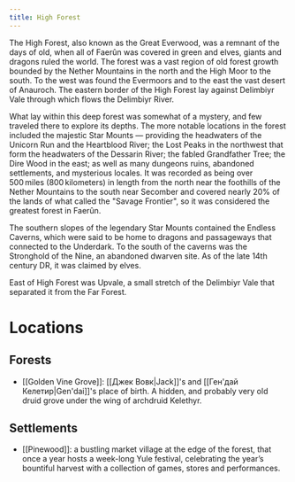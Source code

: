 ```yaml
---
title: High Forest
---
```


The High Forest, also known as the Great Everwood, was a remnant of the days of old, when all of Faerûn was covered in green and elves, giants and dragons ruled the world. The forest was a vast region of old forest growth bounded by the Nether Mountains in the north and the High Moor to the south. To the west was found the Evermoors and to the east the vast desert of Anauroch. The eastern border of the High Forest lay against Delimbiyr Vale through which flows the Delimbiyr River.

What lay within this deep forest was somewhat of a mystery, and few traveled there to explore its depths. The more notable locations in the forest included the majestic Star Mounts — providing the headwaters of the Unicorn Run and the Heartblood River; the Lost Peaks in the northwest that form the headwaters of the Dessarin River; the fabled Grandfather Tree; the Dire Wood in the east; as well as many dungeons ruins, abandoned settlements, and mysterious locales. It was recorded as being over 500 miles (800 kilometers) in length from the north near the foothills of the Nether Mountains to the south near Secomber and covered nearly 20% of the lands of what called the "Savage Frontier", so it was considered the greatest forest in Faerûn.

The southern slopes of the legendary Star Mounts contained the Endless Caverns, which were said to be home to dragons and passageways that connected to the Underdark. To the south of the caverns was the Stronghold of the Nine, an abandoned dwarven site. As of the late 14th century DR, it was claimed by elves.

East of High Forest was Upvale, a small stretch of the Delimbiyr Vale that separated it from the Far Forest.

# Locations

## Forests

- [[Golden Vine Grove]]: [[Джек Вовк|Jack]]'s and [[Ген'дай Келетир|Gen'dai]]'s place of birth. A hidden, and probably very old druid grove under the wing of archdruid Kelethyr.

## Settlements

- [[Pinewood]]: a bustling market village at the edge of the forest, that once a year hosts a week-long Yule festival, celebrating the year’s bountiful harvest with a collection of games, stores and performances.

